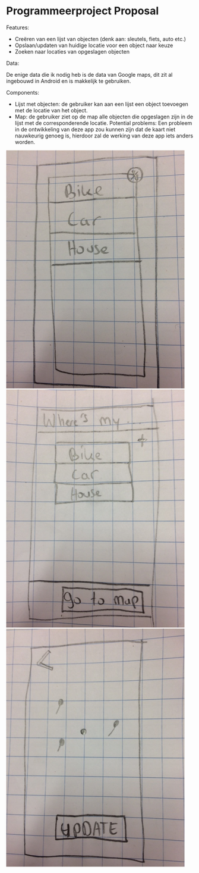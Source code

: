 # Programmeerproject Proposal 

Features: 

-	Creëren van een lijst van objecten (denk aan: sleutels, fiets, auto etc.)
-	Opslaan/updaten van huidige locatie voor een object naar keuze
-	Zoeken naar locaties van opgeslagen objecten

Data:

De enige data die ik nodig heb is de data van Google maps, dit zit al ingebouwd in Android en is makkelijk te gebruiken. 

Components:

-	Lijst met objecten: de gebruiker kan aan een lijst een object toevoegen met de locatie van het object. 
-	Map: de gebruiker ziet op de map alle objecten die opgeslagen zijn in de lijst met de corresponderende locatie. 
Potential problems:
Een probleem in de ontwikkeling van deze app zou kunnen zijn dat de kaart niet nauwkeurig genoeg is, hierdoor zal de werking van deze app iets anders worden. 

![](https://github.com/jochemvandooren/Programmeerproject/blob/master/doc/image1.JPG)
![](https://github.com/jochemvandooren/Programmeerproject/blob/master/doc/image2.JPG)
![](https://github.com/jochemvandooren/Programmeerproject/blob/master/doc/image3.JPG)
